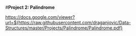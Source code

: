 #**Project 2:  Palindrome**

https://docs.google.com/viewer?url=${https://raw.githubusercontent.com/draganjovic/Data-Structures/master/Projects/Palindrome/Palindrome.pdf}
